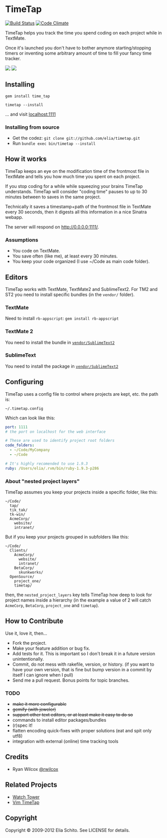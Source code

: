 # TimeTap

[![Build Status](https://secure.travis-ci.org/elia/timetap.png?branch=master)](https://travis-ci.org/elia/timetap)
[![Code Climate](https://codeclimate.com/badge.png)](https://codeclimate.com/github/elia/timetap)

TimeTap helps you track the time you spend coding on each project while in TextMate.

Once it's launched you don't have to bother anymore starting/stopping timers or
inventing some arbitrary amount of time to fill your fancy time tracker.

<img src="http://f.cl.ly/items/17025fecf7189518cf07/timetap-project-list.png"/>
<img src="http://f.cl.ly/items/7b96ad2f7b49a95fdfd0/timetap-project-page.png"/>



## Installing

    gem install time_tap

    timetap --install

… and visit [localhost:1111](http://localhost:1111/)

### Installing from source

- Get the codez: `git clone git://github.com/elia/timetap.git`
- Run `bundle exec bin/timetap --install`




## How it works

TimeTap keeps an eye on the modification time of the frontmost file in TextMate
and tells you how much time you spent on each project.

If you stop coding for a while while squeezing your brains TimeTap understands.
TimeTap will consider "coding time" pauses to up to 30 minutes between to saves
in the same project.

Technically it saves a timestamp+path of the frontmost file in TextMate every
30 seconds, then it digests all this information in a nice Sinatra webapp.

The server will respond on http://0.0.0.0:1111/.


### Assumptions

* You code on TextMate.
* You save often (like me), at least every 30 minutes.
* You keep your code organized (I use ~/Code as main code folder).


## Editors

TimeTap works with TextMate, TextMate2 and SublimeText2.
For TM2 and ST2 you need to install specific bundles (in the `vendor/` folder).

### TextMate

Need to install `rb-appscript`: `gem install rb-appscript`


### TextMate 2

You need to install the bundle in [`vendor/SublimeText2`](https://github.com/elia/timetap/tree/master/vendor/TextMate2)


### SublimeText

You need to install the package in [`vendor/SublimeText2`](https://github.com/elia/timetap/tree/master/vendor/SublimeText2)



## Configuring

TimeTap uses a config file to control where projects are kept, etc. the path is:

    ~/.timetap.config

Which can look like this:

```yaml
port: 1111
# the port on localhost for the web interface

# These are used to identify project root folders
code_folders:
  - ~/Code/MyCompany
  - ~/Code

# It's highly recomended to use 1.9.3
ruby: /Users/elia/.rvm/bin/ruby-1.9.3-p286
```



### About "nested project layers"

TimeTap assumes you keep your projects inside a specific folder, like this:

    ~/Code/
      tap/
      tik_tak/
      tk-win/
      AcmeCorp/
        website/
        intranet/

But if you keep your projects grouped in subfolders like this:

    ~/Code/
      Clients/
        AcmeCorp/
          website/
          intranet/
        BetaCorp/
          skunkworks/
      OpenSource/
        project_one/
        timetap/

then, the `nested_project_layers` key tells TimeTap how deep to look for project names inside a hierarchy (in the example a value of 2 will catch `AcmeCorp`, `BetaCorp`, `project_one` and `timetap`).


## How to Contribute

Use it, love it, then...

* Fork the project.
* Make your feature addition or bug fix.
* Add tests for it. This is important so I don't break it in a
  future version unintentionally.
* Commit, do not mess with rakefile, version, or history.
  (if you want to have your own version, that is fine but bump version in a commit by itself I can ignore when I pull)
* Send me a pull request. Bonus points for topic branches.


### TODO

- <strike>make it more configurable</strike>
- <strike>gemify (with jeweler)</strike>
- <strike>support other text editors, or at least make it easy to do so</strike>
- commands to install editor packages/bundles
- (r)spec it!
- flatten encoding quick-fixes with proper solutions (eat and spit only utf8)
- integration with external (online) time tracking tools


## Credits

- Ryan Wilcox [@rwilcox](https://github.com/rwilcox)


## Related Projects

- [Watch Tower](https://github.com/TechnoGate/watch_tower)
- [Vim TimeTap](https://github.com/rainerborene/vim-timetap)


## Copyright

Copyright © 2009-2012 Elia Schito. See LICENSE for details.
